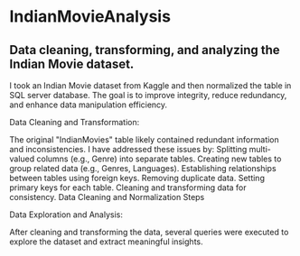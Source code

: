 # IndianMovieAnalysis

## Data cleaning, transforming, and analyzing the Indian Movie dataset.


I took an Indian Movie dataset from Kaggle and then normalized the table in SQL server database. The goal is to improve integrity, reduce redundancy, and enhance data manipulation efficiency.

Data Cleaning and Transformation:

The original "IndianMovies" table likely contained redundant information and inconsistencies. I have addressed these issues by:
Splitting multi-valued columns (e.g., Genre) into separate tables.
Creating new tables to group related data (e.g., Genres, Languages).
Establishing relationships between tables using foreign keys.
Removing duplicate data.
Setting primary keys for each table.
Cleaning and transforming data for consistency.
Data Cleaning and Normalization Steps


Data Exploration and Analysis: 

After cleaning and transforming the data, several queries were executed to explore the dataset and extract meaningful insights. 



